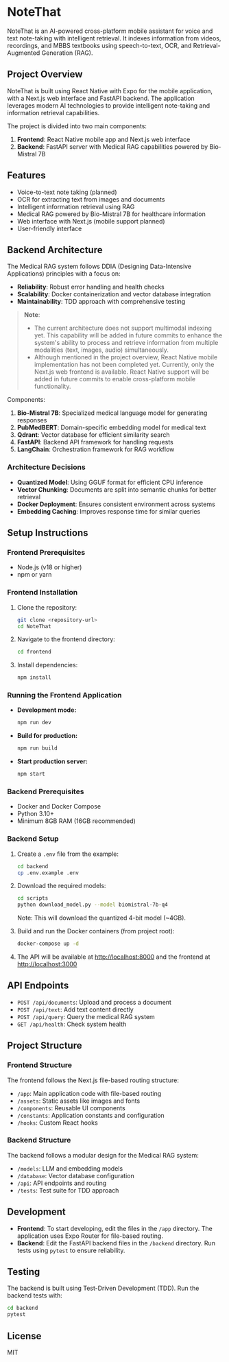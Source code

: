 # NoteThat

NoteThat is an AI-powered cross-platform mobile assistant for voice and text note-taking with intelligent retrieval. It indexes information from videos, recordings, and MBBS textbooks using speech-to-text, OCR, and Retrieval-Augmented Generation (RAG).

## Project Overview

NoteThat is built using React Native with Expo for the mobile application, with a Next.js web interface and FastAPI backend. The application leverages modern AI technologies to provide intelligent note-taking and information retrieval capabilities.

The project is divided into two main components:
1. **Frontend**: React Native mobile app and Next.js web interface
2. **Backend**: FastAPI server with Medical RAG capabilities powered by Bio-Mistral 7B

## Features

- Voice-to-text note taking (planned)
- OCR for extracting text from images and documents
- Intelligent information retrieval using RAG
- Medical RAG powered by Bio-Mistral 7B for healthcare information
- Web interface with Next.js (mobile support planned)
- User-friendly interface

## Backend Architecture

The Medical RAG system follows DDIA (Designing Data-Intensive Applications) principles with a focus on:
- **Reliability**: Robust error handling and health checks
- **Scalability**: Docker containerization and vector database integration
- **Maintainability**: TDD approach with comprehensive testing

> **Note**: 
> - The current architecture does not support multimodal indexing yet. This capability will be added in future commits to enhance the system's ability to process and retrieve information from multiple modalities (text, images, audio) simultaneously.
> - Although mentioned in the project overview, React Native mobile implementation has not been completed yet. Currently, only the Next.js web frontend is available. React Native support will be added in future commits to enable cross-platform mobile functionality.

Components:
1. **Bio-Mistral 7B**: Specialized medical language model for generating responses
2. **PubMedBERT**: Domain-specific embedding model for medical text
3. **Qdrant**: Vector database for efficient similarity search
4. **FastAPI**: Backend API framework for handling requests
5. **LangChain**: Orchestration framework for RAG workflow

### Architecture Decisions

- **Quantized Model**: Using GGUF format for efficient CPU inference
- **Vector Chunking**: Documents are split into semantic chunks for better retrieval
- **Docker Deployment**: Ensures consistent environment across systems
- **Embedding Caching**: Improves response time for similar queries

## Setup Instructions

### Frontend Prerequisites

- Node.js (v18 or higher)
- npm or yarn

### Frontend Installation

1. Clone the repository:
   ```bash
   git clone <repository-url>
   cd NoteThat
   ```

2. Navigate to the frontend directory:
   ```bash
   cd frontend
   ```

3. Install dependencies:
   ```bash
   npm install
   ```

### Running the Frontend Application

- **Development mode:**
  ```bash
  npm run dev
  ```

- **Build for production:**
  ```bash
  npm run build
  ```

- **Start production server:**
  ```bash
  npm start
  ```

### Backend Prerequisites

- Docker and Docker Compose
- Python 3.10+
- Minimum 8GB RAM (16GB recommended)

### Backend Setup

1. Create a `.env` file from the example:
   ```bash
   cd backend
   cp .env.example .env
   ```

2. Download the required models:
   ```bash
   cd scripts
   python download_model.py --model biomistral-7b-q4
   ```
   Note: This will download the quantized 4-bit model (~4GB).

3. Build and run the Docker containers (from project root):
   ```bash
   docker-compose up -d
   ```

4. The API will be available at [http://localhost:8000](http://localhost:8000) and the frontend at [http://localhost:3000](http://localhost:3000)

## API Endpoints

- `POST /api/documents`: Upload and process a document
- `POST /api/text`: Add text content directly
- `POST /api/query`: Query the medical RAG system
- `GET /api/health`: Check system health

## Project Structure

### Frontend Structure

The frontend follows the Next.js file-based routing structure:

- `/app`: Main application code with file-based routing
- `/assets`: Static assets like images and fonts
- `/components`: Reusable UI components
- `/constants`: Application constants and configuration
- `/hooks`: Custom React hooks

### Backend Structure

The backend follows a modular design for the Medical RAG system:

- `/models`: LLM and embedding models
- `/database`: Vector database configuration
- `/api`: API endpoints and routing
- `/tests`: Test suite for TDD approach

## Development

- **Frontend**: To start developing, edit the files in the `/app` directory. The application uses Expo Router for file-based routing.
- **Backend**: Edit the FastAPI backend files in the `/backend` directory. Run tests using `pytest` to ensure reliability.

## Testing

The backend is built using Test-Driven Development (TDD). Run the backend tests with:

```bash
cd backend
pytest
```

## License

MIT
